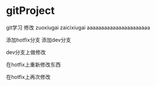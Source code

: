 # gitProject
git学习
修改
zuoxiugai
zaicixiugai
aaaaaaaaaaaaaaaaaaaaaa

添加hotfix分支
添加dev分支

dev分支上做修改

在hotfix上重新修改东西


在hotfix上再次修改